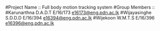  #Project Name :: Full body motion tracking system
 #Group Members ::
 #Karunarthna D.A.D.T     E/16/173     e16173@eng.pdn.ac.lk
 #Wijayasinghe S.D.D.D    E/16/394     e16394@eng.pdn.ac.lk
 #Wijekoon W.M.T.S        E/16/396     e16396@eng.pdn.ac.lk
